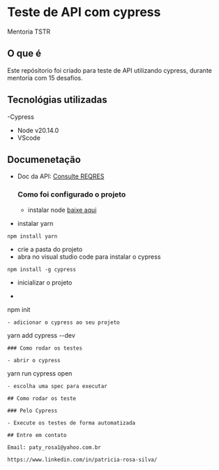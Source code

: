 # Teste de API com cypress

Mentoria TSTR
## O que é

Este repósitorio foi criado para teste de API utilizando cypress, durante mentoria com 15 desafios.

## Tecnológias utilizadas

-Cypress
- Node v20.14.0
- VScode
## Documenetação

- Doc da API: [Consulte REQRES](https://reqres.in/)

  ### Como foi configurado o projeto
  - instalar node [baixe aqui](https://nodejs.org/en/download) 
- instalar yarn
``` 
npm install yarn
```
- crie a pasta do projeto
- abra no visual studio code para instalar o cypress
```
npm install -g cypress
```
- inicializar o projeto
- ```
npm init
```
- adicionar o cypress ao seu projeto
```
yarn add cypress --dev
```
### Como rodar os testes 

- abrir o cypress

```
yarn run cypress open
```
- escolha uma spec para executar

## Como rodar os teste

### Pelo Cypress

- Execute os testes de forma automatizada

## Entre em contato

Email: paty_rosa1@yahoo.com.br

https://www.linkedin.com/in/patricia-rosa-silva/
